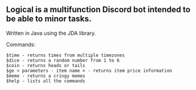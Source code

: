 ## Logical is a multifunction Discord bot intended to be able to minor tasks.

Written in Java using the JDA library.

Commands:
```
$time - returns times from multiple timezones
$dice - returns a random number from 1 to 6
$coin - returns heads or tails
$ge < parameters - item name > - returns item price information
$meme - returns a cringy memes
$help - lists all the commands
```
